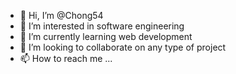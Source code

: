 - 👋 Hi, I’m @Chong54
- 👀 I’m interested in software engineering 
- 🌱 I’m currently learning web development 
- 💞️ I’m looking to collaborate on any type of project
- 📫 How to reach me ...

<!---
Chong54/Chong54 is a ✨ special ✨ repository because its `README.md` (this file) appears on your GitHub profile.
You can click the Preview link to take a look at your changes.
--->

